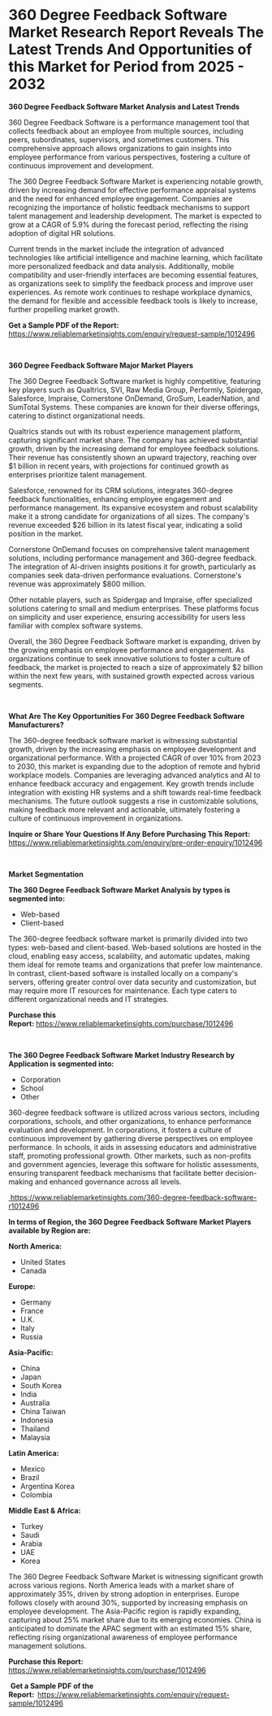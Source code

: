 <p><h1>360 Degree Feedback Software Market Research Report Reveals The Latest Trends And Opportunities of this Market for Period from 2025 - 2032</h1></p><p><strong>360 Degree Feedback Software Market Analysis and Latest Trends</strong></p>
<p><p>360 Degree Feedback Software is a performance management tool that collects feedback about an employee from multiple sources, including peers, subordinates, supervisors, and sometimes customers. This comprehensive approach allows organizations to gain insights into employee performance from various perspectives, fostering a culture of continuous improvement and development.</p><p>The 360 Degree Feedback Software Market is experiencing notable growth, driven by increasing demand for effective performance appraisal systems and the need for enhanced employee engagement. Companies are recognizing the importance of holistic feedback mechanisms to support talent management and leadership development. The market is expected to grow at a CAGR of 5.9% during the forecast period, reflecting the rising adoption of digital HR solutions.</p><p>Current trends in the market include the integration of advanced technologies like artificial intelligence and machine learning, which facilitate more personalized feedback and data analysis. Additionally, mobile compatibility and user-friendly interfaces are becoming essential features, as organizations seek to simplify the feedback process and improve user experiences. As remote work continues to reshape workplace dynamics, the demand for flexible and accessible feedback tools is likely to increase, further propelling market growth.</p></p>
<p><strong>Get a Sample PDF of the Report:&nbsp;</strong> <a href="https://www.reliablemarketinsights.com/enquiry/request-sample/1012496?utm_campaign=2738&utm_medium=2&utm_source=Github&utm_content=ia&utm_term=18042025&utm_id=360-degree-feedback-software">https://www.reliablemarketinsights.com/enquiry/request-sample/1012496</a></p>
<p>&nbsp;</p>
<p><strong>360 Degree Feedback Software Major Market Players</strong></p>
<p><p>The 360 Degree Feedback Software market is highly competitive, featuring key players such as Qualtrics, SVI, Raw Media Group, Performly, Spidergap, Salesforce, Impraise, Cornerstone OnDemand, GroSum, LeaderNation, and SumTotal Systems. These companies are known for their diverse offerings, catering to distinct organizational needs.</p><p>Qualtrics stands out with its robust experience management platform, capturing significant market share. The company has achieved substantial growth, driven by the increasing demand for employee feedback solutions. Their revenue has consistently shown an upward trajectory, reaching over $1 billion in recent years, with projections for continued growth as enterprises prioritize talent management.</p><p>Salesforce, renowned for its CRM solutions, integrates 360-degree feedback functionalities, enhancing employee engagement and performance management. Its expansive ecosystem and robust scalability make it a strong candidate for organizations of all sizes. The company's revenue exceeded $26 billion in its latest fiscal year, indicating a solid position in the market.</p><p>Cornerstone OnDemand focuses on comprehensive talent management solutions, including performance management and 360-degree feedback. The integration of AI-driven insights positions it for growth, particularly as companies seek data-driven performance evaluations. Cornerstone's revenue was approximately $800 million.</p><p>Other notable players, such as Spidergap and Impraise, offer specialized solutions catering to small and medium enterprises. These platforms focus on simplicity and user experience, ensuring accessibility for users less familiar with complex software systems.</p><p>Overall, the 360 Degree Feedback Software market is expanding, driven by the growing emphasis on employee performance and engagement. As organizations continue to seek innovative solutions to foster a culture of feedback, the market is projected to reach a size of approximately $2 billion within the next few years, with sustained growth expected across various segments.</p></p>
<p>&nbsp;</p>
<p><strong>What Are The Key Opportunities For 360 Degree Feedback Software Manufacturers?</strong></p>
<p><p>The 360-degree feedback software market is witnessing substantial growth, driven by the increasing emphasis on employee development and organizational performance. With a projected CAGR of over 10% from 2023 to 2030, this market is expanding due to the adoption of remote and hybrid workplace models. Companies are leveraging advanced analytics and AI to enhance feedback accuracy and engagement. Key growth trends include integration with existing HR systems and a shift towards real-time feedback mechanisms. The future outlook suggests a rise in customizable solutions, making feedback more relevant and actionable, ultimately fostering a culture of continuous improvement in organizations.</p></p>
<p><strong>Inquire or Share Your Questions If Any Before Purchasing This Report:</strong> <a href="https://www.reliablemarketinsights.com/enquiry/pre-order-enquiry/1012496?utm_campaign=2738&utm_medium=2&utm_source=Github&utm_content=ia&utm_term=18042025&utm_id=360-degree-feedback-software">https://www.reliablemarketinsights.com/enquiry/pre-order-enquiry/1012496</a></p>
<p>&nbsp;</p>
<p><strong>Market Segmentation</strong></p>
<p><strong>The 360 Degree Feedback Software Market Analysis by types is segmented into:</strong></p>
<p><ul><li>Web-based</li><li>Client-based</li></ul></p>
<p><p>The 360-degree feedback software market is primarily divided into two types: web-based and client-based. Web-based solutions are hosted in the cloud, enabling easy access, scalability, and automatic updates, making them ideal for remote teams and organizations that prefer low maintenance. In contrast, client-based software is installed locally on a company's servers, offering greater control over data security and customization, but may require more IT resources for maintenance. Each type caters to different organizational needs and IT strategies.</p></p>
<p><strong>Purchase this Report:&nbsp;</strong><a href="https://www.reliablemarketinsights.com/purchase/1012496?utm_campaign=2738&utm_medium=2&utm_source=Github&utm_content=ia&utm_term=18042025&utm_id=360-degree-feedback-software">https://www.reliablemarketinsights.com/purchase/1012496</a></p>
<p>&nbsp;</p>
<p><strong>The 360 Degree Feedback Software Market Industry Research by Application is segmented into:</strong></p>
<p><ul><li>Corporation</li><li>School</li><li>Other</li></ul></p>
<p><p>360-degree feedback software is utilized across various sectors, including corporations, schools, and other organizations, to enhance performance evaluation and development. In corporations, it fosters a culture of continuous improvement by gathering diverse perspectives on employee performance. In schools, it aids in assessing educators and administrative staff, promoting professional growth. Other markets, such as non-profits and government agencies, leverage this software for holistic assessments, ensuring transparent feedback mechanisms that facilitate better decision-making and enhanced governance across all levels.</p></p>
<p><a href="https://www.reliablemarketinsights.com/360-degree-feedback-software-r1012496?utm_campaign=2738&utm_medium=2&utm_source=Github&utm_content=ia&utm_term=18042025&utm_id=360-degree-feedback-software">&nbsp;https://www.reliablemarketinsights.com/360-degree-feedback-software-r1012496</a></p>
<p><strong>In terms of Region, the 360 Degree Feedback Software Market Players available by Region are:</strong></p>
<p>
    <p> <strong> North America: </strong>
        <ul>
            <li>United States</li>
            <li>Canada</li>
        </ul>
        </p> 
    <p> <strong> Europe: </strong>
        <ul>
            <li>Germany</li>
            <li>France</li>
            <li>U.K.</li>
            <li>Italy</li>
            <li>Russia</li>
        </ul>
        </p> 
    <p> <strong> Asia-Pacific: </strong>
        <ul>
            <li>China</li>
            <li>Japan</li>
            <li>South Korea</li>
            <li>India</li>
            <li>Australia</li>
            <li>China Taiwan</li>
            <li>Indonesia</li>
            <li>Thailand</li>
            <li>Malaysia</li>
        </ul>
        </p> 
    <p> <strong> Latin America: </strong>
        <ul>
            <li>Mexico</li>
            <li>Brazil</li>
            <li>Argentina Korea</li>
            <li>Colombia</li>
        </ul>
        </p> 
    <p> <strong> Middle East & Africa: </strong>
        <ul>
            <li>Turkey</li>
            <li>Saudi</li>
            <li>Arabia</li>
            <li>UAE</li>
            <li>Korea</li>
        </ul>
    </p>
    </p>
<p><p>The 360 Degree Feedback Software Market is witnessing significant growth across various regions. North America leads with a market share of approximately 35%, driven by strong adoption in enterprises. Europe follows closely with around 30%, supported by increasing emphasis on employee development. The Asia-Pacific region is rapidly expanding, capturing about 25% market share due to its emerging economies. China is anticipated to dominate the APAC segment with an estimated 15% share, reflecting rising organizational awareness of employee performance management solutions.</p></p>
<p><strong>Purchase this Report: </strong><a href="https://www.reliablemarketinsights.com/purchase/1012496?utm_campaign=2738&utm_medium=2&utm_source=Github&utm_content=ia&utm_term=18042025&utm_id=360-degree-feedback-software">https://www.reliablemarketinsights.com/purchase/1012496</a></p>
<p>&nbsp;<strong>Get a Sample PDF of the Report:&nbsp;&nbsp;</strong><a href="https://www.reliablemarketinsights.com/enquiry/request-sample/1012496?utm_campaign=2738&utm_medium=2&utm_source=Github&utm_content=ia&utm_term=18042025&utm_id=360-degree-feedback-software">https://www.reliablemarketinsights.com/enquiry/request-sample/1012496</a></p>
<p><strong></strong></p>
<p><p></p><p></p><p></p></p>